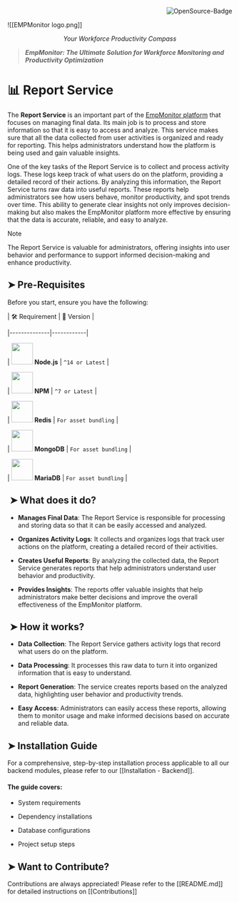 <div align="right">

  <img src="https://img.shields.io/badge/OpenSource-000?style=for-the-badge&logo=ghost&logoColor=black&color=ffd700" alt="OpenSource-Badge">

</div>

  

![[EMPMonitor logo.png]]

<p align="center"><i>Your Workforce Productivity Compass</i></p>
  
> **_EmpMonitor: The Ultimate Solution for Workforce Monitoring and Productivity Optimization_**

# 📊 Report Service

The **Report Service** is an important part of the [EmpMonitor platform](https://www.empmonitor.com/) that focuses on managing final data. Its main job is to process and store information so that it is easy to access and analyze. This service makes sure that all the data collected from user activities is organized and ready for reporting. This helps administrators understand how the platform is being used and gain valuable insights.

One of the key tasks of the Report Service is to collect and process activity logs. These logs keep track of what users do on the platform, providing a detailed record of their actions. By analyzing this information, the Report Service turns raw data into useful reports. These reports help administrators see how users behave, monitor productivity, and spot trends over time. This ability to generate clear insights not only improves decision-making but also makes the EmpMonitor platform more effective by ensuring that the data is accurate, reliable, and easy to analyze.

  
> [!NOTE]
>
> The Report Service is valuable for administrators, offering insights into user behavior and performance to support informed decision-making and enhance productivity.

## ➤ Pre-Requisites

Before you start, ensure you have the following:


| 🛠️ Requirement | 📌 Version |

|--------------|------------|

| <img src="https://img.icons8.com/color/48/000000/nodejs.png" width="48"> **Node.js** | `^14 or Latest` |

| <img src="https://img.icons8.com/color/48/000000/npm.png" width="48"> **NPM** | `^7 or Latest` |

| <img src="https://encrypted-tbn0.gstatic.com/images?q=tbn:ANd9GcQUM2wJCaDfAMJDo0R2GpmgvEHsPvl-JuSrCKcTzJ66geu9AjWwVE2C0lpXUXGBXRYnt2k&usqp=CAU" width="48"> **Redis** | `For asset bundling` |

| <img src="https://media2.dev.to/dynamic/image/width=1000,height=420,fit=cover,gravity=auto,format=auto/https%3A%2F%2Fdev-to-uploads.s3.amazonaws.com%2Fuploads%2Farticles%2F3xv859acwhz1d5wv0knl.png" width="48"> **MongoDB** | `For asset bundling` |

| <img src="https://avatars.githubusercontent.com/u/5877084?s=280&v=4" width="48"> **MariaDB** | `For asset bundling` |


##  ➤ What does it do?

- **Manages Final Data**: The Report Service is responsible for processing and storing data so that it can be easily accessed and analyzed.

- **Organizes Activity Logs**: It collects and organizes logs that track user actions on the platform, creating a detailed record of their activities.

- **Creates Useful Reports**: By analyzing the collected data, the Report Service generates reports that help administrators understand user behavior and productivity.

- **Provides Insights**: The reports offer valuable insights that help administrators make better decisions and improve the overall effectiveness of the EmpMonitor platform.

##  ➤ How it works?

- **Data Collection**: The Report Service gathers activity logs that record what users do on the platform.

- **Data Processing**: It processes this raw data to turn it into organized information that is easy to understand.

- **Report Generation**: The service creates reports based on the analyzed data, highlighting user behavior and productivity trends.

- **Easy Access**: Administrators can easily access these reports, allowing them to monitor usage and make informed decisions based on accurate and reliable data.

## ➤ Installation Guide

  

For a comprehensive, step-by-step installation process applicable to all our backend modules, please refer to our [[Installation - Backend]].
#### The guide covers:

- System requirements

- Dependency installations

- Database configurations

- Project setup steps


## ➤ Want to Contribute?

Contributions are always appreciated! Please refer to the [[README.md]] for detailed instructions on [[Contributions]]

<!-- ##  Installation Process

  

This guide will walk you through the installation process step by step, designed for users with minimal technical background. By following these instructions carefully, you'll be able to set up the software independently.

  
  

### Step 1: Requirement Check  

Before installing the software, ensure that your system meets the following requirements.

  

#### 1. Node.js

- Node.js is a runtime environment for executing JavaScript code outside a browser. Run the following command to check if Node.js is installed on your system.

- Open your computer's terminal or command prompt and type:

   ```sh

      node -v

   ```

   - ✔️ Expected output: `NodeJS 14.x` or later.

> [!TIP]

>

> If NodeJS is not installed, visit [NodeJS Official Website and download](https://nodejs.org/en) the LTS (Long Term Support) version.

  
  

#### 2. NPM (Node Package Manager)

- NPM helps install required dependencies. To verify its installation, use the command below:

   ```sh

      npm -v

   ```

   - ✔️ Expected output: `NPM 7.x.x` or later.

> [!NOTE]

>

> Installing Node.js also installs NPM.

  
  

#### 3. Redis

- Redis is a database that speeds up application performance. Check if it is installed by running:

   ```sh

      redis-server --version

   ```

   - ✔️ Expected output: Redis version information.

   - If Redis is not installed, download and install it from the [official Redis website](https://redis.io/downloads/)

  

> [!WARNING]

>

> Redis is crucial for caching and real-time features. Ensure it's properly installed.

  

#### 4. MongoDB

- MongoDB is a NoSQL database required for storing data. To check if it is installed, run:

   ```sh

      mongod --version

   ```

   - ✔️ Expected output: MongoDB version information.

   - If MongoDB is not installed, download and install it from the [official MongoDB website](https://www.mongodb.com/try/download/community)

  

#### 5. MariaDB

- MariaDB is a relational database management system. Verify its installation with the following command:

   ```sh

      mysql --version

   ```

   - ✔️ Expected output: MariaDB version information.

   - If MariaDB is not installed, download and install it from the [official MariaDB website](https://mariadb.org/download/?t=mariadb&p=mariadb&r=11.7.2&os=windows&cpu=x86_64&pkg=msi&mirror=bharat)

  

> [!WARNING]

>

> Ensure all these software components are installed before proceeding!

  
  

---

<!-- Step 2 begins from here

### Step 2: Set Up NodeJS Project

  

#### 1. Create Project Directory

- Creating a dedicated directory helps organize your project and keeps all related files in one place. This step prepares the foundation for your software installation.

   ```bash

      # This command creates a new directory and moves into it

      mkdir employee-monitor

      cd employee-monitor

   ```

  

#### 2. Initialize Node Project

- Initializing a Node project sets up the basic configuration files needed for your application. The -y flag automatically accepts default settings.

   ```bash

      # Creates a new Node.js project with default settings

      npm init -y

   ```

  

---

  

<!-- step 3 begins here

### Step 3: Install Dependencies

#### 1. Backend Dependencies

Dependencies are external packages required for the software to function correctly. To install all necessary dependencies, use the following command:

   ```sh

      npm install

   ```

> [!TIP]

>

> This step might take a few minutes. Ensure you have a stable internet connection.

  
  
  
  

---

<!-- Step 4 begins here

### Step 4: Generate Application Key

#### 1. Generate Key

- Laravel requires an application key for security purposes. To generate this key, run the following command:

   ```sh

      php artisan key:generate

   ```

   - ✔️ Expected output: Application key set successfully.

> [!WARNING]

>

> If you skip this step, your application may not function correctly.

  
  
  
  

---

 <!-- Step 5 starts here

 ### Step 5: Configure the Database

#### 1. MariaDB Setup

- To create a new database in MariaDB, follow these steps:

   - Ensure MariaDB is running.

   - Open a terminal and log in to MariaDB:

  ```sh

      mysql -u root -p

  ```

  - Enter your MariaDB root password.

  - Create a new database by running:

  ```sh

      CREATE DATABASE empmonitor;

      EXIT;

  ```

  

#### 2. MongoDB Setup

- MongoDB does not require manual table creation. To set up a database, use the following commands:

   ```sh

      mongo

      use empmonitor;

      exit;

   ```

> [!TIP]

>

> Laravel will handle collections automatically.

  
  

#### 3. Redis Setup

- To check if Redis is running, execute the following command:

   ```sh

      redis-cli ping

   ```

   - ✔️ Expected output: `PONG`

- If Redis is not running, start it with:

   ```sh

      redis-server

   ```

> [!TIP]

>

> Keep Redis running in the background for better performance.

  

---

### Step 6: Compile Backend Assets

- To bundle application assets and start the development server, use the command below:

   ```sh

      npm run start:dev

   ```

   - Expected Output: Vite server running at `http://localhost:5173`

  

##### ✅ Your Laravel backend is now set up and running!  -->